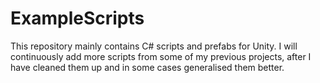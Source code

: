 # ExampleScripts
This repository mainly contains C# scripts and prefabs for Unity. I will continuously add more scripts from some of my previous projects, after I have cleaned them up and in some cases generalised them better.
